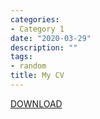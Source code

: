 ```yaml
---
categories:
- Category 1
date: "2020-03-29"
description: ""
tags:
- random
title: My CV
---
```


[DOWNLOAD](https://www.dropbox.com/s/xeukruvd4xv587h/McNellanCV20200512.pdf?dl=0)